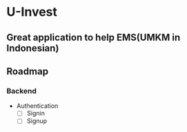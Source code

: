 # U-Invest

## Great application to help EMS(UMKM in Indonesian)

## Roadmap

### Backend

- Authentication
    - [ ] Signin
    - [ ] Signup
